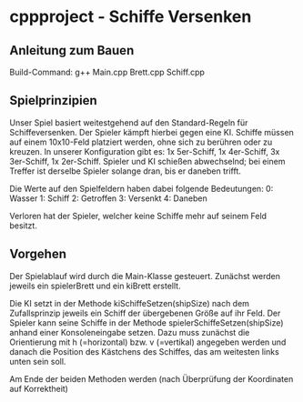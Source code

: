 # cppproject - Schiffe Versenken

## Anleitung zum Bauen
Build-Command: g++ Main.cpp Brett.cpp Schiff.cpp

## Spielprinzipien
Unser Spiel basiert weitestgehend auf den Standard-Regeln für Schiffeversenken. 
Der Spieler kämpft hierbei gegen eine KI.
Schiffe müssen auf einem 10x10-Feld platziert werden, ohne sich zu berühren oder zu kreuzen.
In unserer Konfiguration gibt es: 1x 5er-Schiff, 1x 4er-Schiff, 3x 3er-Schiff, 1x 2er-Schiff.
Spieler und KI schießen abwechselnd; bei einem Treffer ist derselbe Spieler solange dran, bis er daneben trifft. 

Die Werte auf den Spielfeldern haben dabei folgende Bedeutungen:
0: Wasser
1: Schiff
2: Getroffen
3: Versenkt
4: Daneben

Verloren hat der Spieler, welcher keine Schiffe mehr auf seinem Feld besitzt.


## Vorgehen
Der Spielablauf wird durch die Main-Klasse gesteuert. 
Zunächst werden jeweils ein spielerBrett und ein kiBrett erstellt.

Die KI setzt in der Methode kiSchiffeSetzen(shipSize) nach dem Zufallsprinzip jeweils ein Schiff der übergebenen Größe auf ihr Feld.
Der Spieler kann seine Schiffe in der Methode spielerSchiffeSetzen(shipSize) anhand einer Konsoleneingabe setzen. Dazu muss zunächst
die Orientierung mit h (=horizontal) bzw. v (=vertikal) angegeben werden und danach die Position des Kästchens des Schiffes, das am weitesten links unten sein soll.

Am Ende der beiden Methoden werden (nach Überprüfung der Koordinaten auf Korrektheit) 

